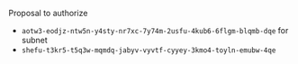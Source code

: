 Proposal to authorize
- `aotw3-eodjz-ntw5n-y4sty-nr7xc-7y74m-2usfu-4kub6-6flgm-blqmb-dqe`
for subnet
- `shefu-t3kr5-t5q3w-mqmdq-jabyv-vyvtf-cyyey-3kmo4-toyln-emubw-4qe`